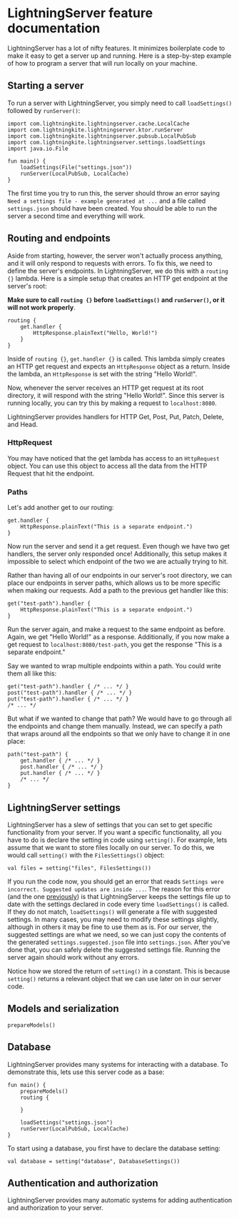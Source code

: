 # LightningServer feature documentation

LightningServer has a lot of nifty features. It minimizes boilerplate code to make it easy to get a server up and
running. Here is a step-by-step example of how to program a server that will run locally on your machine.

## Starting a server

To run a server with LightningServer, you simply need to call `loadSettings()` followed by `runServer()`:

<pre><code>import com.lightningkite.lightningserver.cache.LocalCache
import com.lightningkite.lightningserver.ktor.runServer
import com.lightningkite.lightningserver.pubsub.LocalPubSub
import com.lightningkite.lightningserver.settings.loadSettings
import java.io.File

fun main() {
    loadSettings(File("settings.json"))
    runServer(LocalPubSub, LocalCache)
}
</code></pre>

The first time you try to run this, the server should throw an error
saying `Need a settings file - example generated at ...` and a file called `settings.json` should have been created. You
should be able to run the server a second time and everything will work.

## Routing and endpoints

Aside from starting, however, the server won't actually process anything, and it will only respond to requests with
errors. To fix this, we need to define the server's endpoints. In LightningServer, we do this with a `routing {}`
lambda. Here is a simple setup that creates an HTTP get endpoint at the server's root:

**Make sure to call `routing {}` before `loadSettings()` and `runServer()`, or it will not work properly**.

<pre><code>routing {
    get.handler {
        HttpResponse.plainText("Hello, World!")
    }
}</code></pre>

Inside of `routing {}`, `get.handler {}` is called. This lambda simply creates an HTTP get request and expects an
`HttpResponse` object as a return. Inside the lambda, an `HttpResponse` is set with the string "Hello World!".

Now, whenever the server receives an HTTP get request at its root directory, it will respond with the string "Hello
World!". Since this server is running locally, you can try this by making a request to `localhost:8080`.

LightningServer provides handlers for HTTP Get, Post, Put, Patch, Delete, and Head.

### HttpRequest

You may have noticed that the get lambda has access to an `HttpRequest` object. You can use this object to access all
the data
from the HTTP Request that hit the endpoint.

### Paths

Let's add another get to our routing:

<pre><code>get.handler {
    HttpResponse.plainText("This is a separate endpoint.")
}</code></pre>

Now run the server and send it a get request. Even though we have two get handlers, the server only responded
once! Additionally, this setup makes it impossible to select which endpoint of the two we are actually trying to hit.

Rather than having all of our endpoints in our server's root directory, we can place our endpoints in server paths,
which allows us to be more specific when making our requests. Add a path to the previous get handler like this:

<pre><code>get("test-path").handler {
    HttpResponse.plainText("This is a separate endpoint.")
}</code></pre>

Run the server again, and make a request to the same endpoint as before. Again, we get "Hello World!" as a response.
Additionally, if you now make a get request to `localhost:8080/test-path`, you get the response "This is a separate
endpoint."

Say we wanted to wrap multiple endpoints within a path. You could write them all like this:

<pre><code>get("test-path").handler { /* ... */ }
post("test-path").handler { /* ... */ }
put("test-path").handler { /* ... */ }
/* ... */</code></pre>

But what if we wanted to change that path? We would have to go through all the endpoints and change them manually.
Instead, we can specify a path that wraps around all the endpoints so that we only have to change it in one place:

<pre><code>path("test-path") {
    get.handler { /* ... */ }
    post.handler { /* ... */ }
    put.handler { /* ... */ }
    /* ... */
}</code></pre>

## LightningServer settings

LightningServer has a slew of settings that you can set to get specific functionality from your server. If you want a
specific functionality, all you have to do is declare the setting in code using `setting()`. For example, lets assume
that we want to store files locally on our server. To do this, we would call `setting()` with the `FilesSettings()`
object:

<pre><code>val files = setting("files", FilesSettings())</code></pre>

If you run the code now, you should get an error that reads `Settings were incorrect. Suggested updates are inside ...`.
The reason for this error (and the one [previously](#starting-a-server)) is that LightningServer keeps the settings file
up to date with the settings declared in code every time `loadSettings()` is called. If they do not
match, `loadSettings()` will generate a file with suggested settings. In many cases, you may need to modify these
settings slightly, although in others it may be fine to use them as is. For our server, the suggested settings are what
we need, so we can just copy the contents of the generated `settings.suggested.json` file into `settings.json`. After
you've done that, you can safely delete the suggested settings file. Running the server again should work without any
errors.

Notice how we stored the return of `setting()` in a constant. This is because `setting()` returns a relevant object that
we can use later on in our server code.

## Models and serialization

<pre><code>prepareModels()</code></pre>

## Database

LightningServer provides many systems for interacting with a database. To demonstrate this, lets use this server code as
a base:

<pre><code>fun main() {
    prepareModels()
    routing {

    }

    loadSettings("settings.json")
    runServer(LocalPubSub, LocalCache)
}</code></pre>

To start using a database, you first have to declare the database setting:

<pre><code>val database = setting("database", DatabaseSettings())</code></pre>

## Authentication and authorization

LightningServer provides many automatic systems for adding authentication and authorization to your server.